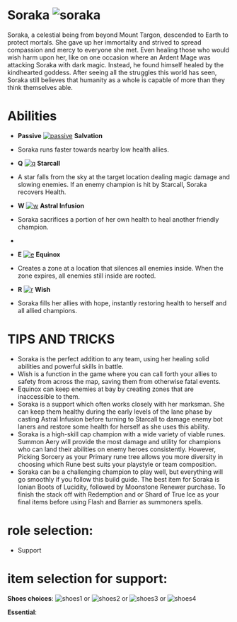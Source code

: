 # Soraka ![soraka](https://static.wikia.nocookie.net/leagueoflegends/images/6/65/Soraka_OriginalSquare.png/revision/latest/scale-to-width-down/42?cb=20150402221143)

Soraka, a celestial being from beyond Mount Targon, descended to Earth to protect mortals. She gave up her immortality and strived to spread compassion and mercy to everyone she met. Even healing those who would wish harm upon her, like on one occasion where an Ardent Mage was attacking Soraka with dark magic. Instead, he found himself healed by the kindhearted goddess. After seeing all the struggles this world has seen, Soraka still believes that humanity as a whole is capable of more than they think themselves able.

# Abilities
- **Passive** [![passive](https://ddragon.leagueoflegends.com/cdn/14.19.1/img/passive/Soraka_Passive.png)](https://d28xe8vt774jo5.cloudfront.net/champion-abilities/0016/ability_0016_P1.mp4) **Salvation** 
- Soraka runs faster towards nearby low health allies.
  
- **Q** [![q](https://ddragon.leagueoflegends.com/cdn/14.19.1/img/spell/SorakaQ.png)](https://d28xe8vt774jo5.cloudfront.net/champion-abilities/0016/ability_0016_Q1.mp4) **Starcall**
- A star falls from the sky at the target location dealing magic damage and slowing enemies. If an enemy champion is hit by Starcall, Soraka recovers Health.
  
- **W** [![w](https://ddragon.leagueoflegends.com/cdn/14.19.1/img/spell/SorakaW.png)](https://d28xe8vt774jo5.cloudfront.net/champion-abilities/0016/ability_0016_W1.mp4) **Astral Infusion**
- Soraka sacrifices a portion of her own health to heal another friendly champion.
- 
- **E** [![e](https://ddragon.leagueoflegends.com/cdn/14.19.1/img/spell/SorakaE.png)](https://d28xe8vt774jo5.cloudfront.net/champion-abilities/0016/ability_0016_E1.mp4) **Equinox**
- Creates a zone at a location that silences all enemies inside. When the zone expires, all enemies still inside are rooted.
  
- **R** [![r](https://ddragon.leagueoflegends.com/cdn/14.19.1/img/spell/SorakaR.png)](https://d28xe8vt774jo5.cloudfront.net/champion-abilities/0016/ability_0016_R1.mp4) **Wish**
- Soraka fills her allies with hope, instantly restoring health to herself and all allied champions.

# TIPS AND TRICKS
- Soraka is the perfect addition to any team, using her healing solid abilities and powerful skills in battle.
- Wish is a function in the game where you can call forth your allies to safety from across the map, saving them from otherwise fatal events.
- Equinox can keep enemies at bay by creating zones that are inaccessible to them.
- Soraka is a support which often works closely with her marksman. She can keep them healthy during the early levels of the lane phase by casting Astral Infusion before turning to Starcall to damage enemy bot laners and restore some health for herself as she uses this ability.
- Soraka is a high-skill cap champion with a wide variety of viable runes. Summon Aery will provide the most damage and utility for champions who can land their abilities on enemy heroes consistently. However, Picking Sorcery as your Primary rune tree allows you more diversity in choosing which Rune best suits your playstyle or team composition.
- Soraka can be a challenging champion to play well, but everything will go smoothly if you follow this build guide. The best item for Soraka is Ionian Boots of Lucidity, followed by Moonstone Renewer purchase. To finish the stack off with Redemption and or Shard of True Ice as your final items before using Flash and Barrier as summoners spells.


# role selection:
- Support

# item selection for support:
**Shoes choices**:
![shoes1](https://static.wikia.nocookie.net/leagueoflegends/images/1/14/Ionian_Boots_of_Lucidity_item.png/revision/latest/scale-to-width-down/40?cb=20201029200352) or
![shoes2](https://static.wikia.nocookie.net/leagueoflegends/images/b/be/Plated_Steelcaps_item.png/revision/latest/scale-to-width-down/40?cb=20201029223540) or
![shoes3](https://static.wikia.nocookie.net/leagueoflegends/images/9/96/Mercury%27s_Treads_item.png/revision/latest/scale-to-width-down/40?cb=20201027211544) or
![shoes4](https://static.wikia.nocookie.net/leagueoflegends/images/6/69/Boots_of_Swiftness_item.png/revision/latest/scale-to-width-down/40?cb=20201027193506)

**Essential**:

